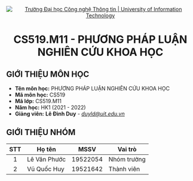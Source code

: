 <!-- Banner -->
<p align="center">
  <a href="https://www.uit.edu.vn/" title="Trường Đại học Công nghệ Thông tin" style="border: none;">
    <img src="https://i.imgur.com/WmMnSRt.png" alt="Trường Đại học Công nghệ Thông tin | University of Information Technology">
  </a>
</p>
<!-- Title -->
<h1 align="center"><b>CS519.M11 - PHƯƠNG PHÁP LUẬN NGHIÊN CỨU KHOA HỌC</b></h1>

## GIỚI THIỆU MÔN HỌC
* **Tên môn học:** PHƯƠNG PHÁP LUẬN NGHIÊN CỨU KHOA HỌC
* **Mã môn học:** CS519
* **Mã lớp:** CS519.M11
* **Năm học:** HK1 (2021 - 2022)
* **Giảng viên:** **Lê Đình Duy** - *duyld@uit.edu.vn*

## GIỚI THIỆU NHÓM

| STT | Họ tên | MSSV | Vai trò | 
| :---: | --- | --- | --- | 
| 1 | Lê Văn Phước | 19522054 | Nhóm trưởng | 
| 2 | Vũ Quốc Huy | 19521642 | Thành viên |
